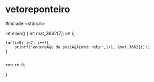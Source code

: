 # vetoreponteiro
#include <stdio.h>

int main()
{
    int mat_3662[7];
    int i;
   
    
    for(i=0; i<7; i++){
        printf("endereÃ§o da posiÃ§Ã£o%d: %d\n",i+1, &mat_3662[i]);
    }
    

    return 0;
}
